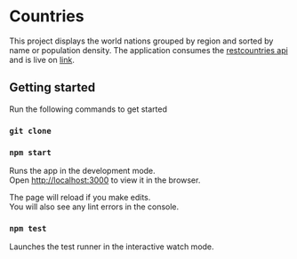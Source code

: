 # Countries

This project displays the world nations grouped by region and sorted by name or population density.
The application consumes the [restcountries api](https://restcountries.eu/) and is live on [link](https://breadface.github.io/pse-test).

## Getting started

Run the following commands to get started

### `git clone`

### `npm start`

Runs the app in the development mode.<br>
Open [http://localhost:3000](http://localhost:3000) to view it in the browser.

The page will reload if you make edits.<br>
You will also see any lint errors in the console.

### `npm test`

Launches the test runner in the interactive watch mode.<br>
